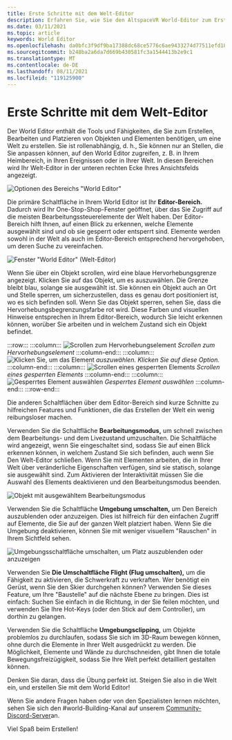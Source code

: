 ```yaml
---
title: Erste Schritte mit dem Welt-Editor
description: Erfahren Sie, wie Sie den AltspaceVR World-Editor zum Erstellen, Bearbeiten und Platzieren von Objekten in Ihrer Welt verwenden.
ms.date: 03/11/2021
ms.topic: article
keywords: World Editor
ms.openlocfilehash: da0bfc3f9df9ba17388dc68ce5776c6ae9433274d77511efd18b70cfc7eeffc6
ms.sourcegitcommit: b248ba2a6da7d669b430581fc3a1544413b2e9c1
ms.translationtype: MT
ms.contentlocale: de-DE
ms.lasthandoff: 08/11/2021
ms.locfileid: "119125900"
---
```

# <a name="getting-started-with-the-world-editor"></a>Erste Schritte mit dem Welt-Editor

Der World Editor enthält die Tools und Fähigkeiten, die Sie zum Erstellen, Bearbeiten und Platzieren von Objekten und Elementen benötigen, um eine Welt zu erstellen. Sie ist rollenabhängig, d. h., Sie können nur an Stellen, die Sie anpassen können, auf den World Editor zugreifen, z. B. in Ihrem Heimbereich, in Ihren Ereignissen oder in Ihrer Welt. In diesen Bereichen wird Ihr Welt-Editor in der unteren rechten Ecke Ihres Ansichtsfelds angezeigt.

![Optionen des Bereichs "World Editor"](images/world-editor-img-01.png)

Die primäre Schaltfläche in Ihrem World Editor ist Ihr **Editor-Bereich.** Dadurch wird Ihr One-Stop-Shop-Fenster geöffnet, über das Sie Zugriff auf die meisten Bearbeitungssteuerelemente der Welt haben. Der Editor-Bereich hilft Ihnen, auf einen Blick zu erkennen, welche Elemente ausgewählt sind und ob sie gesperrt oder entsperrt sind. Elemente werden sowohl in der Welt als auch im Editor-Bereich entsprechend hervorgehoben, um deren Suche zu vereinfachen. 

![Fenster "World Editor" (Welt-Editor)](images/world-editor-img-02.png)

Wenn Sie über ein Objekt scrollen, wird eine blaue Hervorhebungsgrenze angezeigt. Klicken Sie auf das Objekt, um es auszuwählen. Die Grenze bleibt blau, solange sie ausgewählt ist. Sie können ein Objekt auch an Ort und Stelle sperren, um sicherzustellen, dass es genau dort positioniert ist, wo es sich befinden soll. Wenn Sie das Objekt sperren, sehen Sie, dass die Hervorhebungsbegrenzungsfarbe rot wird. Diese Farben und visuellen Hinweise entsprechen in Ihrem Editor-Bereich, wodurch Sie leicht erkennen können, worüber Sie arbeiten und in welchem Zustand sich ein Objekt befindet.

:::row:::
    :::column:::
       ![Scrollen zum Hervorhebungselement ](images/world-editor-img-03.png) *Scrollen zum Hervorhebungselement*
    :::column-end:::
    :::column:::
       ![Klicken Sie, um das Element ](images/world-editor-img-04.png) *auszuwählen. Klicken Sie auf diese Option.*
    :::column-end:::
    :::column:::
       ![Scrollen eines gesperrten Elements ](images/world-editor-img-05.png) *Scrollen eines gesperrten Elements*
    :::column-end:::
    :::column:::
       ![Gesperrtes Element auswählen ](images/world-editor-img-06.png)
     *Gesperrtes Element auswählen*
    :::column-end:::
:::row-end:::

Die anderen Schaltflächen über dem Editor-Bereich sind kurze Schnitte zu hilfreichen Features und Funktionen, die das Erstellen der Welt ein wenig reibungsloser machen. 

Verwenden Sie die Schaltfläche **Bearbeitungsmodus,** um schnell zwischen dem Bearbeitungs- und dem Livezustand umzuschalten. Die Schaltfläche wird angezeigt, wenn Sie eingeschaltet sind, sodass Sie auf einen Blick erkennen können, in welchem Zustand Sie sich befinden, auch wenn Sie Den Welt-Editor schließen. Wenn Sie mit Elementen arbeiten, die in Ihrer Welt über veränderliche Eigenschaften verfügen, sind sie statisch, solange sie ausgewählt sind. Zum Aktivieren der Interaktivität müssen Sie die Auswahl des Elements deaktivieren und den Bearbeitungsmodus beenden.

![Objekt mit ausgewähltem Bearbeitungsmodus](images/world-editor-img-07.png)

Verwenden Sie die Schaltfläche **Umgebung umschalten,** um Den Bereich auszublenden oder anzuzeigen. Dies ist hilfreich für den einfachen Zugriff auf Elemente, die Sie auf der ganzen Welt platziert haben. Wenn Sie die Umgebung deaktivieren, können Sie mit weniger visuellem "Rauschen" in Ihrem Sichtfeld sehen.

![Umgebungsschaltfläche umschalten, um Platz auszublenden oder anzuzeigen](images/world-editor-img-08.png)

Verwenden Sie **Die Umschaltfläche Flight (Flug umschalten),** um die Fähigkeit zu aktivieren, die Schwerkraft zu verkraften. Wer benötigt ein Gerüst, wenn Sie den Skier durchgehen können? Verwenden Sie dieses Feature, um Ihre "Baustelle" auf die nächste Ebene zu bringen. Dies ist einfach: Suchen Sie einfach in die Richtung, in der Sie feilen möchten, und verwenden Sie Ihre Hot-Keys (oder den Stick auf dem Controller), um dorthin zu gelangen. 

Verwenden Sie die Schaltfläche **Umgebungsclipping,** um Objekte problemlos zu durchlaufen, sodass Sie sich im 3D-Raum bewegen können, ohne durch die Elemente in Ihrer Welt ausgedrückt zu werden. Die Möglichkeit, Elemente und Wände zu durchschneiden, gibt Ihnen die totale Bewegungsfreizügigkeit, sodass Sie Ihre Welt perfekt detailliert gestalten können.  

Denken Sie daran, dass die Übung perfekt ist. Steigen Sie also in die Welt ein, und erstellen Sie mit dem World Editor! 

Wenn Sie andere Fragen haben oder von den Spezialisten lernen möchten, sehen Sie sich den #world-Building-Kanal auf unserem [Community-Discord-Server](https://discord.com/invite/altspacevr)an. 

Viel Spaß beim Erstellen!